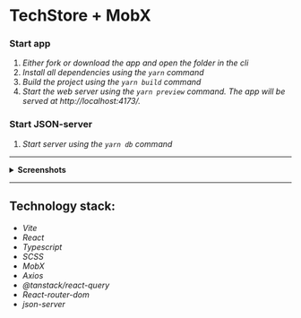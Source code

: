 # TechStore + MobX

### **Start app**

1. _Either fork or download the app and open the folder in the cli_
2. _Install all dependencies using the `yarn` command_
3. _Build the project using the `yarn build` command_
4. _Start the web server using the `yarn preview` command. The app will be served at http://localhost:4173/._

### **Start JSON-server**

1. _Start server using the `yarn db` command_

---

 <details><summary><b>Screenshots</b></summary>    
  
<h3>Main</h3><img src="screenshots/main.png" ><hr>
<h3>Catalog</h3><img src="screenshots/catalog.png" /><hr>
<h3>Category</h3><img src="screenshots/category.png"/><hr>
<h3>Search</h3><img src="screenshots/search.png"/><hr>
<h3>Products</h3><img src="screenshots/products.png"/><hr>
<h3>Product</h3><img src="screenshots/product.png"/><hr>
<h3>Favorites</h3><img src="screenshots/favorites.png"/><hr>
<h3>Basket</h3><img src="screenshots/basket.png"/><hr>
<h3>Adaptive</h3><img src="screenshots/adaptive.png"/>
</details>

---

## **Technology stack:**

-  _Vite_
-  _React_
-  _Typescript_
-  _SCSS_
-  _MobX_
-  _Axios_
-  _@tanstack/react-query_
-  _React-router-dom_
-  _json-server_
